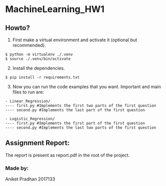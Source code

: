 # MachineLearning_HW1

## Howto?
1. First make a virtual environment and activate it (optional but recommended).
```
$ python -m virtualenv ./.venv
$ source ./.venv/bin/activate
```
2. Install the dependencies.
```
$ pip install -r requirements.txt
```
3. Now you can run the code examples that you want. Important and main files to run are:
```
- Linear_Regression/
---- first.py #Implements the first two parts of the first question
---- second.py #Implements the last part of the first question

- Logistic_Regression/
---- first.py #Implements the first part of the first question
---- second.py #Implements the last two parts of the first question
```

## Assignment Report:
The report is present as report.pdf in the root of the project.

### Made by:
Aniket Pradhan
2017133